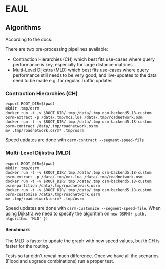 # EAUL


## Algorithms
According to the docs:

There are two pre-processing pipelines available:

- Contraction Hierarchies (CH) which best fits use-cases where query performance is key, especially for large distance matrices
- Multi-Level Dijkstra (MLD) which best fits use-cases where query performance still needs to be very good; and live-updates to the data need to be made e.g. for regular Traffic updates

### Contraction Hierarchies (CH)

```
export ROOT_DIR=$(pwd)
mkdir .tmp/osrm
docker run -t -v $ROOT_DIR/.tmp:/data/.tmp osm-backend5.18-custom osrm-extract -p /data/.tmp/moz.lua /data/.tmp/roadnetwork.osm
docker run -t -v $ROOT_DIR/.tmp:/data/.tmp osm-backend5.18-custom osrm-contract /data/.tmp/roadnetwork.osrm
mv .tmp/roadnetwork.osrm* .tmp/osrm
```
Speed updates are done with `osrm-contract --segment-speed-file`

### Multi-Level Dijkstra (MLD)

```
export ROOT_DIR=$(pwd)
mkdir .tmp/osrm
docker run -t -v $ROOT_DIR/.tmp:/data/.tmp osm-backend5.18-custom osrm-extract -p /data/.tmp/moz.lua /data/.tmp/roadnetwork.osm
docker run -t -v $ROOT_DIR/.tmp:/data/.tmp osm-backend5.18-custom osrm-partition /data/.tmp/roadnetwork.osrm
docker run -t -v $ROOT_DIR/.tmp:/data/.tmp osm-backend5.18-custom osrm-customize /data/.tmp/roadnetwork.osrm
mv .tmp/roadnetwork.osrm* .tmp/osrm
```
Speed updates are done with `osrm-customize --segment-speed-file`.
When using Dijkstra we need to specify the algorithm on `new OSRM({ path, algorithm: 'MLD' })`

#### Benchmark
The MLD is faster to update the graph with new speed values, but th CH is faster for the routing.

Tests so far didn't reveal much difference.
Once we have all the scenarios (Flood and upgrade combinations) run a proper test.

